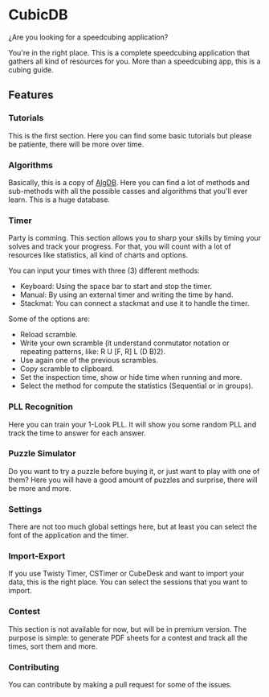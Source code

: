 # CubicDB

¿Are you looking for a speedcubing application?

You're in the right place. This is a complete speedcubing application that gathers all kind of resources for you. More than a speedcubing app, this is a cubing guide.

## Features

### Tutorials
This is the first section. Here you can find some basic tutorials but please be patiente, there will be more over time.

### Algorithms
Basically, this is a copy of [AlgDB](https://algdb.net). Here you can find a lot of methods and sub-methods with all the possible casses and algorithms that you'll ever learn. This is a huge database.

### Timer
Party is comming. This section allows you to sharp your skills by timing your solves and track your progress. For that, you will count with a lot of resources like statistics, all kind of charts and options.

You can input your times with three (3) different methods:
* Keyboard: Using the space bar to start and stop the timer.
* Manual: By using an external timer and writing the time by hand.
* Stackmat: You can connect a stackmat and use it to handle the timer.

Some of the options are:
* Reload scramble.
* Write your own scramble (it understand conmutator notation or repeating patterns, like: R U [F, R] L (D B)2).
* Use again one of the previous scrambles.
* Copy scramble to clipboard.
* Set the inspection time, show or hide time when running and more.
* Select the method for compute the statistics (Sequential or in groups).

### PLL Recognition
Here you can train your 1-Look PLL. It will show you some random PLL and track the time to answer for each answer.

### Puzzle Simulator
Do you want to try a puzzle before buying it, or just want to play with one of them? Here you will have a good amount of puzzles and surprise, there will be more and more.

### Settings
There are not too much global settings here, but at least you can select the font of the application and the timer.

### Import-Export
If you use Twisty Timer, CSTimer or CubeDesk and want to import your data, this is the right place. You can select the sessions that you want to import.

### Contest
This section is not available for now, but will be in premium version. The purpose is simple: to generate PDF sheets for a contest and track all the times, sort them and more.

### Contributing
You can contribute by making a pull request for some of the issues.
